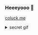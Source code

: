 ### Heeeyooo 👋
[coluck.me](https://coluck.me)

<details>
  <summary>secret gif</summary>
<img src="https://media.giphy.com/media/zOvBKUUEERdNm/giphy.gif" />
</details>
